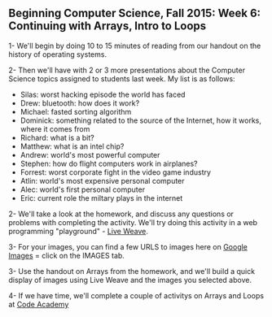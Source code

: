 ## Beginning Computer Science, Fall 2015: Week 6: Continuing with Arrays, Intro to Loops

1- We'll begin by doing 10 to 15 minutes of reading from our handout on the history of operating systems.

2- Then we'll have with 2 or 3 more presentations about the Computer Science topics assigned to students last week. My list is as follows:

- Silas: worst hacking episode the world has faced
- Drew: bluetooth: how does it work?
- Michael: fasted sorting algorithm
- Dominick: something related to the source of the Internet, how it works, where it comes from
- Richard: what is a bit?
- Matthew: what is an intel chip?
- Andrew:  world's most powerful computer
- Stephen: how do flight computers work in airplanes?
- Forrest: worst corporate fight in the video game industry
- Atlin: world's most expensive personal computer
- Alec: world's first personal computer
- Eric:  current role the miltary plays in the internet

2- We'll take a look at the homework, and discuss any questions or problems with completing the activity. We'll try doing this activity in a web programming "playground" - [Live Weave](http://liveweave.com/). 

3- For your images, you can find a few URLS to images here on [Google Images](http://www.google.com) = click on the IMAGES tab.

3- Use the handout on Arrays from the homework, and we'll build a quick display of images using Live Weave and the images you selected above.

4- If we have time, we'll complete a couple of activitys on Arrays and Loops at [Code Academy](https://www.codecademy.com/courses/javascript-beginner-en-NhsaT/2/1?curriculum_id=502d635ceda910000200293b#!/exercises/0)
